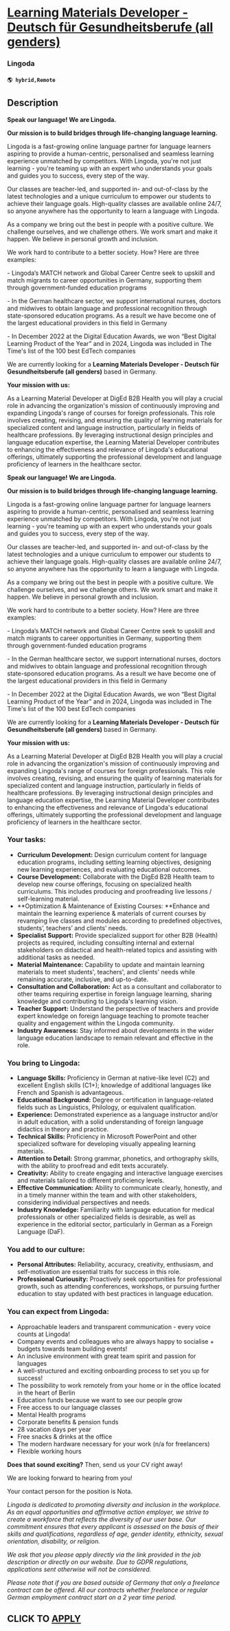 # [Learning Materials Developer - Deutsch für Gesundheitsberufe (all genders)](https://www.remotewlb.com/apply/learning-materials-developer-deutsch-fur-gesundheitsberufe-all-genders)  
### Lingoda  
#### `🌎 hybrid,Remote`  

## Description

 **Speak our language! We are Lingoda.**

  

 **Our mission is to build bridges through life-changing language learning.**

  

Lingoda is a fast-growing online language partner for language learners aspiring to provide a human-centric, personalised and seamless learning experience unmatched by competitors. With Lingoda, you're not just learning - you're teaming up with an expert who understands your goals and guides you to success, every step of the way.

  

Our classes are teacher-led, and supported in- and out-of-class by the latest technologies and a unique curriculum to empower our students to achieve their language goals. High-quality classes are available online 24/7, so anyone anywhere has the opportunity to learn a language with Lingoda.

  

As a company we bring out the best in people with a positive culture. We challenge ourselves, and we challenge others. We work smart and make it happen. We believe in personal growth and inclusion.

  

We work hard to contribute to a better society. How? Here are three examples:

  

\- Lingoda’s MATCH network and Global Career Centre seek to upskill and match migrants to career opportunities in Germany, supporting them through government-funded education programs

  

\- In the German healthcare sector, we support international nurses, doctors and midwives to obtain language and professional recognition through state-sponsored education programs. As a result we have become one of the largest educational providers in this field in Germany

  

\- In December 2022 at the Digital Education Awards, we won “Best Digital Learning Product of the Year” and in 2024, Lingoda was included in The Time's list of the 100 best EdTech companies

  

We are currently looking for a **Learning Materials Developer - Deutsch für Gesundheitsberufe (all genders)** based in Germany.

  

**Your mission with us:**

  

As a Learning Material Developer at DigEd B2B Health you will play a crucial role in advancing the organization's mission of continuously improving and expanding Lingoda's range of courses for foreign professionals. This role involves creating, revising, and ensuring the quality of learning materials for specialized content and language instruction, particularly in fields of healthcare professions. By leveraging instructional design principles and language education expertise, the Learning Material Developer contributes to enhancing the effectiveness and relevance of Lingoda's educational offerings, ultimately supporting the professional development and language proficiency of learners in the healthcare sector.

  

 **Speak our language! We are Lingoda.**

  

 **Our mission is to build bridges through life-changing language learning.**

  

Lingoda is a fast-growing online language partner for language learners aspiring to provide a human-centric, personalised and seamless learning experience unmatched by competitors. With Lingoda, you're not just learning - you're teaming up with an expert who understands your goals and guides you to success, every step of the way.

  

Our classes are teacher-led, and supported in- and out-of-class by the latest technologies and a unique curriculum to empower our students to achieve their language goals. High-quality classes are available online 24/7, so anyone anywhere has the opportunity to learn a language with Lingoda.

  

As a company we bring out the best in people with a positive culture. We challenge ourselves, and we challenge others. We work smart and make it happen. We believe in personal growth and inclusion.

  

We work hard to contribute to a better society. How? Here are three examples:

  

\- Lingoda’s MATCH network and Global Career Centre seek to upskill and match migrants to career opportunities in Germany, supporting them through government-funded education programs

  

\- In the German healthcare sector, we support international nurses, doctors and midwives to obtain language and professional recognition through state-sponsored education programs. As a result we have become one of the largest educational providers in this field in Germany

  

\- In December 2022 at the Digital Education Awards, we won “Best Digital Learning Product of the Year” and in 2024, Lingoda was included in The Time's list of the 100 best EdTech companies

  

We are currently looking for a **Learning Materials Developer - Deutsch für Gesundheitsberufe (all genders)** based in Germany.

  

**Your mission with us:**

  

As a Learning Material Developer at DigEd B2B Health you will play a crucial role in advancing the organization's mission of continuously improving and expanding Lingoda's range of courses for foreign professionals. This role involves creating, revising, and ensuring the quality of learning materials for specialized content and language instruction, particularly in fields of healthcare professions. By leveraging instructional design principles and language education expertise, the Learning Material Developer contributes to enhancing the effectiveness and relevance of Lingoda's educational offerings, ultimately supporting the professional development and language proficiency of learners in the healthcare sector.

  

### Your tasks:

* **Curriculum Development:** Design curriculum content for language education programs, including setting learning objectives, designing new learning experiences, and evaluating educational outcomes.
*  **Course Development:** Collaborate with the DigEd B2B Health team to develop new course offerings, focusing on specialized health curriculums. This includes producing and proofreading live lessons / self-learning material. 
* **Optimization & Maintenance of Existing Courses: **Enhance and maintain the learning experience & materials of current courses by revamping live classes and modules according to predefined objectives, students’, teachers’ and clients’ needs.
*  **Specialist Support:** Provide specialized support for other B2B (Health) projects as required, including consulting internal and external stakeholders on didactical and health-related topics and assisting with additional tasks as needed.
*  **Material Maintenance:** Capability to update and maintain learning materials to meet students', teachers', and clients' needs while remaining accurate, inclusive, and up-to-date.
*  **Consultation and Collaboration:** Act as a consultant and collaborator to other teams requiring expertise in foreign language learning, sharing knowledge and contributing to Lingoda's learning vision.
*  **Teacher Support:** Understand the perspective of teachers and provide expert knowledge on foreign language teaching to promote teacher quality and engagement within the Lingoda community.
*  **Industry Awareness:** Stay informed about developments in the wider language education landscape to remain relevant and effective in the role.

  

  

### You bring to Lingoda:

* **Language Skills:** Proficiency in German at native-like level (C2) and excellent English skills (C1+); knowledge of additional languages like French and Spanish is advantageous.
*  **Educational Background:** Degree or certification in language-related fields such as Linguistics, Philology, or equivalent qualification.
*  **Experience:** Demonstrated experience as a language instructor and/or in adult education, with a solid understanding of foreign language didactics in theory and practice.
*  **Technical Skills:** Proficiency in Microsoft PowerPoint and other specialized software for developing visually appealing learning materials.
*  **Attention to Detail:** Strong grammar, phonetics, and orthography skills, with the ability to proofread and edit texts accurately.
*  **Creativity:** Ability to create engaging and interactive language exercises and materials tailored to different proficiency levels.
*  **Effective Communication:** Ability to communicate clearly, honestly, and in a timely manner within the team and with other stakeholders, considering individual perspectives and needs.
*  **Industry Knowledge:** Familiarity with language education for medical professionals or other specialized fields is desirable, as well as experience in the editorial sector, particularly in German as a Foreign Language (DaF).

  

### You add to our culture:

* **Personal Attributes:** Reliability, accuracy, creativity, enthusiasm, and self-motivation are essential traits for success in this role.
*  **Professional Curiousity:** Proactively seek opportunities for professional growth, such as attending conferences, workshops, or pursuing further education to stay updated with best practices in language education.

  

### You can expect from Lingoda:

* Approachable leaders and transparent communication - every voice counts at Lingoda!
* Company events and colleagues who are always happy to socialise + budgets towards team building events!
* An inclusive environment with great team spirit and passion for languages
* A well-structured and exciting onboarding process to set you up for success!
* The possibility to work remotely from your home or in the office located in the heart of Berlin
* Education funds because we want to see our people grow
* Free access to our language classes
* Mental Health programs
* Corporate benefits & pension funds
* 28 vacation days per year
* Free snacks & drinks at the office
* The modern hardware necessary for your work (n/a for freelancers)
* Flexible working hours

  

  

 **Does that sound exciting?** Then, send us your CV right away!

  

We are looking forward to hearing from you!

  

Your contact person for the position is Nota.

  

_Lingoda is dedicated to promoting diversity and inclusion in the workplace. As an equal opportunities and affirmative action employer, we strive to create a workforce that reflects the diversity of our user base. Our commitment ensures that every applicant is assessed on the basis of their skills and qualifications, regardless of age, gender identity, ethnicity, sexual orientation, disability, or religion._

  

 _We ask that you please apply directly via the link provided in the job description or directly on our website. Due to GDPR regulations, applications sent otherwise will not be considered._

  

 _Please note that if you are based outside of Germany that only a freelance contract can be offered. All our contracts whether freelance or regular German employment contract start on a 2 year time period._

  
## CLICK TO [APPLY](https://www.remotewlb.com/apply/learning-materials-developer-deutsch-fur-gesundheitsberufe-all-genders)

